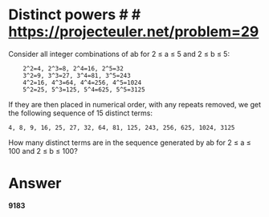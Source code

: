 # Distinct powers # # https://projecteuler.net/problem=29



Consider all integer combinations of ab for 2 ≤ a ≤ 5 and 2 ≤ b ≤ 5:
```
    2^2=4, 2^3=8, 2^4=16, 2^5=32
    3^2=9, 3^3=27, 3^4=81, 3^5=243
    4^2=16, 4^3=64, 4^4=256, 4^5=1024
    5^2=25, 5^3=125, 5^4=625, 5^5=3125
```
If they are then placed in numerical order, with any repeats removed, we get the following sequence of 15 distinct terms:
```
4, 8, 9, 16, 25, 27, 32, 64, 81, 125, 243, 256, 625, 1024, 3125
```
How many distinct terms are in the sequence generated by ab for 2 ≤ a ≤ 100 and 2 ≤ b ≤ 100?


# Answer
**9183**
